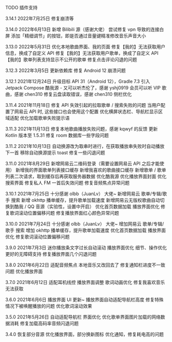 TODO 插件支持

3.14.1 2022年7月25日
修复崩溃等

3.14.0 2022年6月13日
新增 Bilibili 源（感谢大佬）
尝试修复 vpn 导致的连接白屏
添加「精细调节」的按钮，即是否通过音量键精准修改音乐声音大小

3.13.0 2022年5月31日
优化本地歌曲界面、我的页面
修复【我的】无法获取用户信息，换成了自定义 API
修复【我的】无法获取用户歌单，换成了自定义 API
【我的】歌单列表支持显示不公开的歌单
修复点击评论闪退的问题

3.12.3 2022年3月5日
更新依赖库
修复 Android 12 崩溃问题

3.12.1 2021年12月24日
升级目标 API 31（Android 12），Gradle 7.3
引入 Jetpack Compose
酷我源 - 又可以听杰伦了，感谢 yshj0919
会员可以听 VIP 歌曲，感谢 chen310
修复云盘读取错误，感谢 chen310
侧栏优化

3.11.4 2021年11月18日
修复 API 失效引起的拉取歌单 / 搜索失败的问题
当用户配置了网易云 API 时, 这些接口也会使用这个配置
优化横屏状态栏、导航栏显示区域适配
优化加载歌单失败提示语

3.11.3 2021年11月13日
修复本地歌曲播放失败问题，感谢 kqwyf 的反馈
更新 Kotlin 版本至 1.5.31
修复 room 数据库一些字段问题

3.11.2 2021年10月13日
自动换源改为取串时进行，在获取播放串失败时自动播放下一首
移除自动换源提示 toast
修复一些闪退问题

3.11.0 2021年8月29日
新增网易云二维码登录（需要设置网易云 API 之后才能使用）
新增我的界面歌单列表接口缓存
新增我喜欢的歌曲接口缓存
新增歌单 / 歌单列表二次请求，取到缓存后再获取服务器数据
优化酷我源
优化播放界面封面
优化搜索界面
修复私人 FM 一首后失效问题
修复音频焦点异常问题

3.10.1 2021年7月25日
十分感谢 olbb（JuanLv） 大佬~
新增网易云 歌单/专辑/歌手 搜索
新增 okhttp 播单缓存，提升歌单加载速度
新增网易云无版权歌曲自动切换到酷我 / QQ 音源（实验性，设置中开启）
优化首页数据加载
播放界面优化
修复歌词滚动位置偏移问题
修复播放界面红心颜色异常问题

3.10.0 2021年7月24日
十分感谢 olbb（JuanLv） 大佬~
增加网易云 歌单/专辑/歌手 搜索
增加 okhttp 播单缓存，提升歌单加载速度
优化首页数据加载
播放界面优化
修复歌词滚动位置偏移问题

3.9.0 2021年7月3日
迷你播放条文字过长自动滚动
播放界面优化
细节、操作优化
更好的无障碍支持
修复播放界面几个闪退问题

3.8.0 2021年6月22日
适配音频焦点
本地音乐又改回去了
修复通知栏进度不一致问题
优化播放界面

3.7.0 2021年6月12日
适配耳机线控
播放界面调整
歌词动画优化
修复我喜欢音乐无法获取

3.6.0 2021年6月6日
播放界面 UI 更新~
播放界面自动适配导航栏高度
修复特殊情况下被唤醒播放的问题
优化歌词滚动效果

3.5.0 2021年5月26日
自动适配导航栏
界面优化
优化歌单界面图片加载的网络数据消耗
修复加载高码率音频闪退问题

3.4.0
恢复部分音源
优化播放界面，部分换新图标
优化通知，修复耗电高的问题
